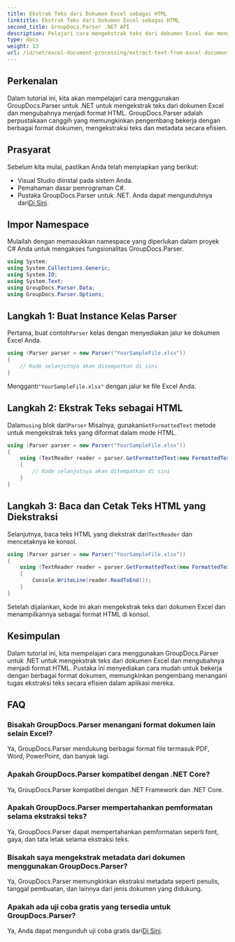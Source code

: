 ```yaml
---
title: Ekstrak Teks dari Dokumen Excel sebagai HTML
linktitle: Ekstrak Teks dari Dokumen Excel sebagai HTML
second_title: GroupDocs.Parser .NET API
description: Pelajari cara mengekstrak teks dari dokumen Excel dan mengubahnya menjadi HTML menggunakan GroupDocs.Parser untuk .NET.
type: docs
weight: 13
url: /id/net/excel-document-processing/extract-text-from-excel-document-as-html/
---
```

## Perkenalan
Dalam tutorial ini, kita akan mempelajari cara menggunakan GroupDocs.Parser untuk .NET untuk mengekstrak teks dari dokumen Excel dan mengubahnya menjadi format HTML. GroupDocs.Parser adalah perpustakaan canggih yang memungkinkan pengembang bekerja dengan berbagai format dokumen, mengekstraksi teks dan metadata secara efisien.
## Prasyarat
Sebelum kita mulai, pastikan Anda telah menyiapkan yang berikut:
- Visual Studio diinstal pada sistem Anda.
- Pemahaman dasar pemrograman C#.
-  Pustaka GroupDocs.Parser untuk .NET. Anda dapat mengunduhnya dari[Di Sini](https://releases.groupdocs.com/parser/net/).
## Impor Namespace
Mulailah dengan memasukkan namespace yang diperlukan dalam proyek C# Anda untuk mengakses fungsionalitas GroupDocs.Parser.
```csharp
using System;
using System.Collections.Generic;
using System.IO;
using System.Text;
using GroupDocs.Parser.Data;
using GroupDocs.Parser.Options;
```
## Langkah 1: Buat Instance Kelas Parser
 Pertama, buat contoh`Parser` kelas dengan menyediakan jalur ke dokumen Excel Anda.
```csharp
using (Parser parser = new Parser("YourSampleFile.xlsx"))
{
    // Kode selanjutnya akan ditempatkan di sini
}
```
 Mengganti`"YourSampleFile.xlsx"` dengan jalur ke file Excel Anda.
## Langkah 2: Ekstrak Teks sebagai HTML
 Dalam`using` blok dari`Parser` Misalnya, gunakan`GetFormattedText` metode untuk mengekstrak teks yang diformat dalam mode HTML.
```csharp
using (Parser parser = new Parser("YourSampleFile.xlsx"))
{
    using (TextReader reader = parser.GetFormattedText(new FormattedTextOptions(FormattedTextMode.Html)))
    {
        // Kode selanjutnya akan ditempatkan di sini
    }
}
```
## Langkah 3: Baca dan Cetak Teks HTML yang Diekstraksi
 Selanjutnya, baca teks HTML yang diekstrak dari`TextReader` dan mencetaknya ke konsol.
```csharp
using (Parser parser = new Parser("YourSampleFile.xlsx"))
{
    using (TextReader reader = parser.GetFormattedText(new FormattedTextOptions(FormattedTextMode.Html)))
    {
        Console.WriteLine(reader.ReadToEnd());
    }
}
```
Setelah dijalankan, kode ini akan mengekstrak teks dari dokumen Excel dan menampilkannya sebagai format HTML di konsol.
## Kesimpulan
Dalam tutorial ini, kita mempelajari cara menggunakan GroupDocs.Parser untuk .NET untuk mengekstrak teks dari dokumen Excel dan mengubahnya menjadi format HTML. Pustaka ini menyediakan cara mudah untuk bekerja dengan berbagai format dokumen, memungkinkan pengembang menangani tugas ekstraksi teks secara efisien dalam aplikasi mereka.

## FAQ
### Bisakah GroupDocs.Parser menangani format dokumen lain selain Excel?
Ya, GroupDocs.Parser mendukung berbagai format file termasuk PDF, Word, PowerPoint, dan banyak lagi.
### Apakah GroupDocs.Parser kompatibel dengan .NET Core?
Ya, GroupDocs.Parser kompatibel dengan .NET Framework dan .NET Core.
### Apakah GroupDocs.Parser mempertahankan pemformatan selama ekstraksi teks?
Ya, GroupDocs.Parser dapat mempertahankan pemformatan seperti font, gaya, dan tata letak selama ekstraksi teks.
### Bisakah saya mengekstrak metadata dari dokumen menggunakan GroupDocs.Parser?
Ya, GroupDocs.Parser memungkinkan ekstraksi metadata seperti penulis, tanggal pembuatan, dan lainnya dari jenis dokumen yang didukung.
### Apakah ada uji coba gratis yang tersedia untuk GroupDocs.Parser?
 Ya, Anda dapat mengunduh uji coba gratis dari[Di Sini](https://releases.groupdocs.com/).
